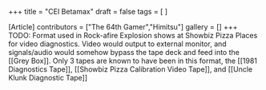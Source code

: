 +++
title = "CEI Betamax"
draft = false
tags = [ ]

[Article]
contributors = ["The 64th Gamer","Himitsu"]
gallery = []
+++
TODO: Format used in Rock-afire Explosion shows at Showbiz Pizza Places for video diagnostics. Video would output to external monitor, and signals/audio would somehow bypass the tape deck and feed into the [[Grey Box]]. Only 3 tapes are known to have been in this format, the [[1981 Diagnostics Tape]], [[Showbiz Pizza Calibration Video Tape]], and [[Uncle Klunk Diagnostic Tape]]
